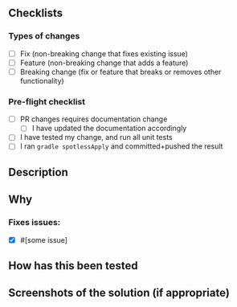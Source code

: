 ## Checklists
### Types of changes
<!-- Put an 'x' in the box(es) that apply. -->
- [ ] Fix (non-breaking change that fixes existing issue)
- [ ] Feature (non-breaking change that adds a feature)
- [ ] Breaking change (fix or feature that breaks or removes other functionality)
<!-- If none of the above apply, please add another box that applies -->

### Pre-flight checklist
<!-- Before going further with this PR please check the below checklist, and make sure you cover everything in it-->
- [ ] PR changes requires documentation change
  - [ ] I have updated the documentation accordingly
- [ ] I have tested my change, and run all unit tests <!-- Further description required below -->
- [ ] I ran ``gradle spotlessApply`` and committed+pushed the result

## Description
<!-- Clear and concise description of your changes -->

## Why
<!-- Why is this change necessary? What does it solve? -->

### Fixes issues:
<!-- If this PR fixes open issue(s) please link them here -->
<!-- If it doesnt, please open an issue and then link it here -->
- [x] #[some issue]

## How has this been tested
<!-- If appropriate describe your testing strategy for the code in this PR. -->

## Screenshots of the solution (if appropriate)

